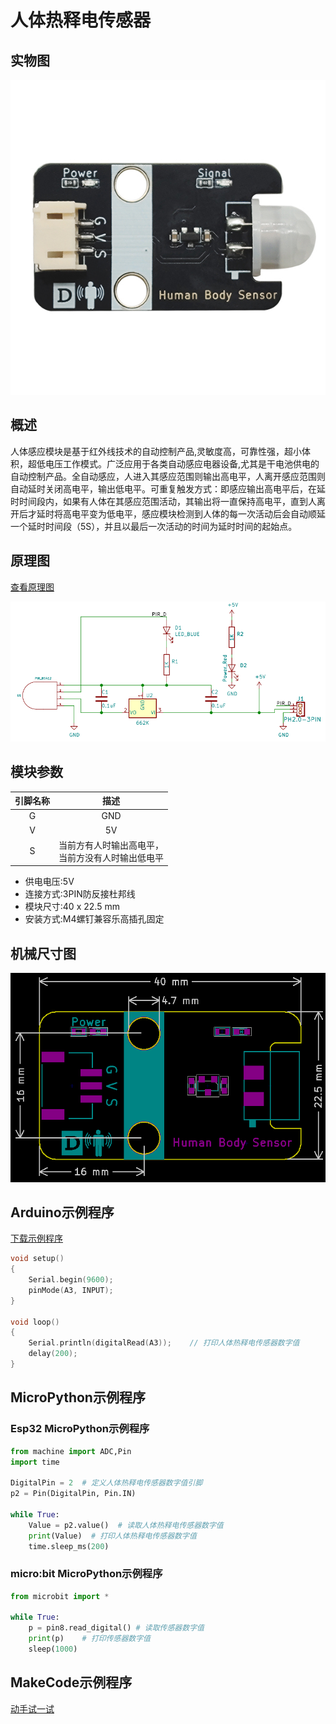 # 人体热释电传感器

## 实物图

![实物图](picture/human_body_sensor.png)

## 概述

人体感应模块是基于红外线技术的自动控制产品,灵敏度高，可靠性强，超小体积，超低电压工作模式。广泛应用于各类自动感应电器设备,尤其是干电池供电的自动控制产品。全自动感应，人进入其感应范围则输出高电平，人离开感应范围则自动延时关闭高电平，输出低电平。可重复触发方式：即感应输出高电平后，在延时时间段内，如果有人体在其感应范围活动，其输出将一直保持高电平，直到人离开后才延时将高电平变为低电平，感应模块检测到人体的每一次活动后会自动顺延一个延时时间段（5S），并且以最后一次活动的时间为延时时间的起始点。

## 原理图

 [查看原理图](zh-cn\ph2.0_sensors\sensors\human_body_sensor\human_body_sensor_schematic.pdf ':ignore')




![原理图](picture/human_body_sensor_schematic.png)

## 模块参数

| 引脚名称 |                         描述                          |
| :------: | :---------------------------------------------------: |
|    G     |                          GND                          |
|    V     |                          5V                           |
|    S     | 当前方有人时输出高电平，<br/>当前方没有人时输出低电平 |

- 供电电压:5V
- 连接方式:3PIN防反接杜邦线
- 模块尺寸:40 x 22.5 mm
- 安装方式:M4螺钉兼容乐高插孔固定

## 机械尺寸图

![机械尺寸图](picture/human_body_sensor_assembly.png)

## Arduino示例程序

[下载示例程序](zh-cn\ph2.0_sensors\sensors\grayscale_sensor\grayscale_sensor.zip ':ignore') 

```c
void setup()
{
    Serial.begin(9600); 
	pinMode(A3, INPUT); 
}

void loop()
{
    Serial.println(digitalRead(A3));	// 打印人体热释电传感器数字值
    delay(200);
}
```

## MicroPython示例程序

### Esp32 MicroPython示例程序

```python
from machine import ADC,Pin
import time

DigitalPin = 2  # 定义人体热释电传感器数字值引脚
p2 = Pin(DigitalPin, Pin.IN)

while True:
    Value = p2.value()  # 读取人体热释电传感器数字值
    print(Value)  # 打印人体热释电传感器数字值
    time.sleep_ms(200)
```

### micro:bit MicroPython示例程序

```python
from microbit import *

while True:
    p = pin8.read_digital() # 读取传感器数字值
    print(p)	# 打印传感器数字值
    sleep(1000)
```

## MakeCode示例程序

<a href="https://makecode.microbit.org/_Vhka6M8PFXyh">动手试一试</a>

